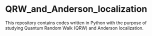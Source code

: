 # QRW_and_Anderson_localization
This repository contains codes written in Python with the purpose of studying Quantum Random Walk (QRW) and Anderson localization. 
